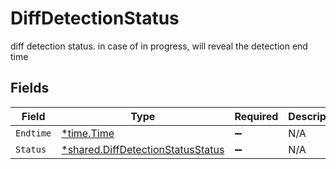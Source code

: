 # DiffDetectionStatus

diff detection status. in case of in progress, will reveal the detection end time


## Fields

| Field                                                                                        | Type                                                                                         | Required                                                                                     | Description                                                                                  |
| -------------------------------------------------------------------------------------------- | -------------------------------------------------------------------------------------------- | -------------------------------------------------------------------------------------------- | -------------------------------------------------------------------------------------------- |
| `Endtime`                                                                                    | [*time.Time](https://pkg.go.dev/time#Time)                                                   | :heavy_minus_sign:                                                                           | N/A                                                                                          |
| `Status`                                                                                     | [*shared.DiffDetectionStatusStatus](../../../pkg/models/shared/diffdetectionstatusstatus.md) | :heavy_minus_sign:                                                                           | N/A                                                                                          |